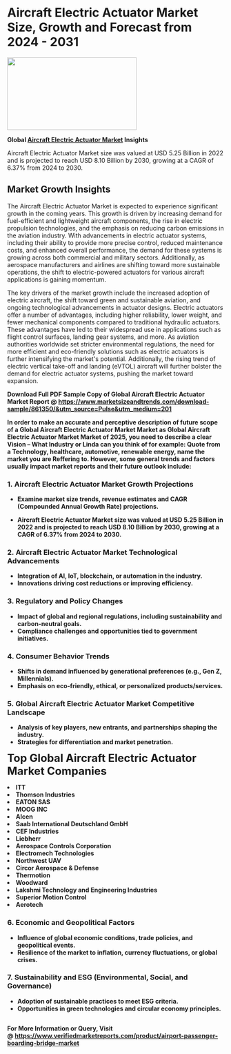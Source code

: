 <H1>Aircraft Electric Actuator Market Size, Growth and Forecast from 2024 - 2031</H1><img class="aligncenter size-medium wp-image-584254" src="https://thirdeyenews.in/wp-content/uploads/2024/09/Global-Market-Research-300x168.jpeg" alt="" width="300" height="168" /><p><strong>Global&nbsp;<a href="https://www.marketsizeandtrends.com/download-sample/861350/&amp;utm_source=Pulse&amp;utm_medium=201">Aircraft Electric Actuator Market</a> Insights</strong></p><p>Aircraft Electric Actuator Market size was valued at USD 5.25 Billion in 2022 and is projected to reach USD 8.10 Billion by 2030, growing at a CAGR of 6.37% from 2024 to 2030.</p><p><h2>Market Growth Insights</h2> <p>The Aircraft Electric Actuator Market is expected to experience significant growth in the coming years. This growth is driven by increasing demand for fuel-efficient and lightweight aircraft components, the rise in electric propulsion technologies, and the emphasis on reducing carbon emissions in the aviation industry. With advancements in electric actuator systems, including their ability to provide more precise control, reduced maintenance costs, and enhanced overall performance, the demand for these systems is growing across both commercial and military sectors. Additionally, as aerospace manufacturers and airlines are shifting toward more sustainable operations, the shift to electric-powered actuators for various aircraft applications is gaining momentum.</p> <p><strong></strong></p> <p>The key drivers of the market growth include the increased adoption of electric aircraft, the shift toward green and sustainable aviation, and ongoing technological advancements in actuator designs. Electric actuators offer a number of advantages, including higher reliability, lower weight, and fewer mechanical components compared to traditional hydraulic actuators. These advantages have led to their widespread use in applications such as flight control surfaces, landing gear systems, and more. As aviation authorities worldwide set stricter environmental regulations, the need for more efficient and eco-friendly solutions such as electric actuators is further intensifying the market's potential. Additionally, the rising trend of electric vertical take-off and landing (eVTOL) aircraft will further bolster the demand for electric actuator systems, pushing the market toward expansion. <p><strong></p><p><span class=""><strong>Download Full PDF Sample Copy of Global Aircraft Electric Actuator Market Report</strong> @ <a href="https://www.marketsizeandtrends.com/download-sample/861350/&amp;utm_source=Pulse&amp;utm_medium=201" target="_blank">https://www.marketsizeandtrends.com/download-sample/861350/&amp;utm_source=Pulse&amp;utm_medium=201</a></span></p><p>In order to make an accurate and perceptive description of future scope of a Global&nbsp;Aircraft Electric Actuator Market Market as Global&nbsp;Aircraft Electric Actuator Market Market of 2025, you need to describe a clear Vision &ndash; What Industry or Linda can you think of for example: Quote from a Technology, healthcare, automotive, renewable energy, name the market you are Reffering to. However, some general trends and factors usually impact market reports and their future outlook include:</p><h3>1.&nbsp;<strong>Aircraft Electric Actuator Market Growth Projections</strong></h3><ul><li>Examine market size trends, revenue estimates and CAGR (Compounded Annual Growth Rate) projections.</li><li><p>Aircraft Electric Actuator Market size was valued at USD 5.25 Billion in 2022 and is projected to reach USD 8.10 Billion by 2030, growing at a CAGR of 6.37% from 2024 to 2030.</p></li></ul><h3>2.&nbsp;<strong>Aircraft Electric Actuator Market Technological Advancements</strong></h3><ul><li>Integration of AI, IoT, blockchain, or automation in the industry.</li><li>Innovations driving cost reductions or improving efficiency.</li></ul><h3>3.&nbsp;<strong>Regulatory and Policy Changes</strong></h3><ul><li>Impact of global and regional regulations, including sustainability and carbon-neutral goals.</li><li>Compliance challenges and opportunities tied to government initiatives.</li></ul><h3>4.&nbsp;<strong>Consumer Behavior Trends</strong></h3><ul><li>Shifts in demand influenced by generational preferences (e.g., Gen Z, Millennials).</li><li>Emphasis on eco-friendly, ethical, or personalized products/services.</li></ul><h3>5.&nbsp;<strong>Global Aircraft Electric Actuator Market Competitive Landscape</strong></h3><ul><li>Analysis of key players, new entrants, and partnerships shaping the industry.</li><li>Strategies for differentiation and market penetration.</li></ul><p data-pm-slice="1 1 []"><span style="color: inherit; font-family: inherit; font-size: 25px;">Top Global Aircraft Electric Actuator Market Companies</span></p><div class="" data-test-id=""><p><li>ITT</li><li> Thomson Industries</li><li> EATON SAS</li><li> MOOG INC</li><li> Alcen</li><li> Saab International Deutschland GmbH</li><li> CEF Industries</li><li> Liebherr</li><li> Aerospace Controls Corporation</li><li> Electromech Technologies</li><li> Northwest UAV</li><li> Circor Aerospace & Defense</li><li> Thermotion</li><li> Woodward</li><li> Lakshmi Technology and Engineering Industries</li><li> Superior Motion Control</li><li> Aerotech</li></p></div><h3>6.&nbsp;<strong>Economic and Geopolitical Factors</strong></h3><ul><li>Influence of global economic conditions, trade policies, and geopolitical events.</li><li>Resilience of the market to inflation, currency fluctuations, or global crises.</li></ul><h3>7.&nbsp;<strong>Sustainability and ESG (Environmental, Social, and Governance)</strong></h3><ul><li>Adoption of sustainable practices to meet ESG criteria.</li><li>Opportunities in green technologies and circular economy principles.</li></ul><h2><strong style="font-size: 14px;">For More Information or Query, Visit @&nbsp;</strong><a style="background-color: #ffffff; font-size: 14px;" href="https://www.marketsizeandtrends.com/report/aircraft-electric-actuator-market/" target="_blank">https://www.verifiedmarketreports.com/product/airport-passenger-boarding-bridge-market</a></h2>